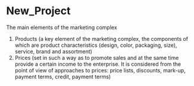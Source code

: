 # New_Project
The main elements of the marketing complex
1. Products (a key element of the marketing complex, the components of which are product characteristics (design, color, packaging, size), service, brand and assortment)
2. Prices (set in such a way as to promote sales and at the same time provide a certain income to the enterprise. It is considered from the point of view of approaches to prices: price lists, discounts, mark-up, payment terms, credit, payment terms)
